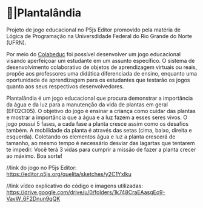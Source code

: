 # 🌻|Plantalândia
Projeto de jogo educacional no P5js Editor promovido pela matéria de Lógica de Programação na Universdidade Federal do Rio Grande do Norte (UFRN).

Por meio do <a href="http://www.colabeduc.org/">Colabeduc</a> foi possível desenvolver um jogo educacional visando aperfeiçoar um estudante em um assunto específico. O sistema de desenvolvimento colaborativo de objetos de aprendizagem virtuais ou reais, propõe aos professores uma didática diferenciada de ensino, enquanto uma oportunidade de aprendizagem para os estudantes que testarão os jogos quanto aos seus respectivos desenvolvedores.

Plantalândia é um jogo educacional que procura demonstrar a importância da água e da luz para a manutenção da vida de plantas em geral (EF02CI05). O objetivo do jogo é ensinar a criança como cuidar das plantas e mostrar a importância que a água e a luz fazem a esses seres vivos. O jogo possui 5 fases, a cada fase a planta cresce assim como os desafios também. A mobilidade da planta é através das setas (cima, baixo, direita e esquerda). Coletando os elementos água e luz a planta crescerá de tamanho, ao mesmo tempo é necessário desviar das lagartas que tentarem te impedir. Você terá 3 vidas para cumprir a missão de fazer a planta crecer ao máximo. Boa sorte!

//link do jogo no P5js Editor: https://editor.p5js.org/quelita/sketches/y2C1Yxlku

//link vídeo explicativo do código e imagens utilizadas: https://drive.google.com/drive/u/0/folders/1k748CraEAasqEo9-VavW_6F2Dnun9qQK
